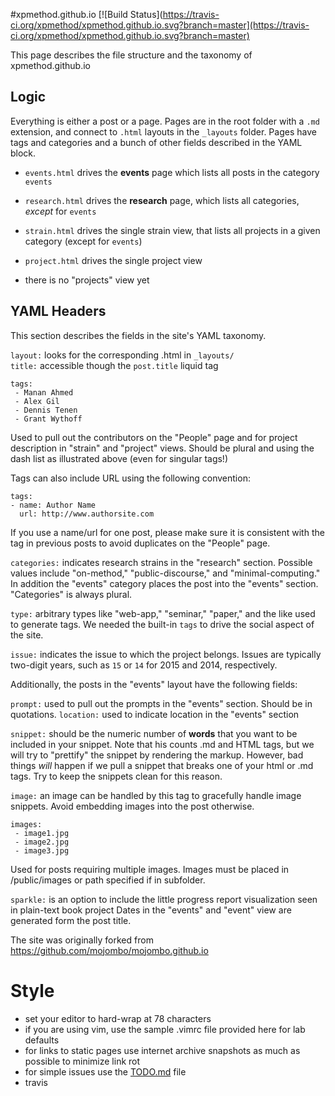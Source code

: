 #xpmethod.github.io
[![Build Status](https://travis-ci.org/xpmethod/xpmethod.github.io.svg?branch=master](https://travis-ci.org/xpmethod/xpmethod.github.io.svg?branch=master)

This page describes the file structure and the taxonomy of xpmethod.github.io

## Logic

Everything is either a post or a page. Pages are in the root folder with a
`.md` extension, and connect to `.html` layouts in the `_layouts` folder.
Pages have tags and categories and a bunch of other fields described in the
YAML block.

- `events.html` drives the **events** page which lists all posts in the
  category `events`

- `research.html` drives the **research** page, which lists all categories,
  *except* for `events`

- `strain.html` drives the single strain view, that lists all projects in a
  given category (except for `events`)

- `project.html` drives the single project view

- there is no "projects" view yet

## YAML Headers
This section describes the fields in the site's YAML taxonomy.  

`layout:` looks for the corresponding .html in `_layouts/`  
`title:` accessible though the `post.title` liquid tag  

```
tags:
 - Manan Ahmed
 - Alex Gil
 - Dennis Tenen
 - Grant Wythoff
```
Used to pull out the contributors on the "People" page and for project description in "strain" and "project" views. Should be plural and using the dash list as illustrated above (even for singular tags!)  

Tags can also include URL using the following convention:

```
tags:
- name: Author Name
  url: http://www.authorsite.com
```

If you use a name/url for one post, please make sure it is consistent with the
tag in previous posts to avoid duplicates on the "People" page.

`categories:` indicates research strains in the "research" section. Possible
values include "on-method," "public-discourse," and "minimal-computing." In
addition the "events" category places the post into the "events" section.
"Categories" is always plural.  

`type:` arbitrary types like "web-app," "seminar," "paper," and the like used
to generate tags. We needed the built-in `tags` to drive the social aspect of
the site.  

`issue:` indicates the issue to which the project belongs. Issues are
typically two-digit years, such as `15` or `14` for 2015 and 2014,
respectively.

Additionally, the posts in the "events" layout have the following fields:  

`prompt:` used to pull out the prompts in the "events" section. Should be in
quotations.  `location:` used to indicate location in the "events" section  

`snippet:` should be the numeric number of **words** that you want to be
included in your snippet. Note that his counts .md and HTML tags, but we will
try to "prettify" the snippet by rendering the markup. However, bad things
*will* happen if we pull a snippet that breaks one of your html or .md tags.
Try to keep the snippets clean for this reason.

`image:` an image can be handled by this tag to gracefully handle image
snippets. Avoid embedding images into the post otherwise.

```
images:
 - image1.jpg
 - image2.jpg
 - image3.jpg
```

Used for posts requiring multiple images. Images must be placed in
/public/images or path specified if in subfolder.

`sparkle:` is an option to include the little progress report visualization
seen in plain-text book project Dates in the "events" and "event" view are
generated form the post title.  

The site was originally forked from
<https://github.com/mojombo/mojombo.github.io>

# Style

- set your editor to hard-wrap at 78 characters
- if you are using vim, use the sample .vimrc file provided here for lab
defaults
- for links to static pages use internet archive snapshots as much as possible to minimize link rot
- for simple issues use the [TODO.md](https://github.com/xpmethod/xpmethod.github.io/blob/master/TODO.md) file
- travis


